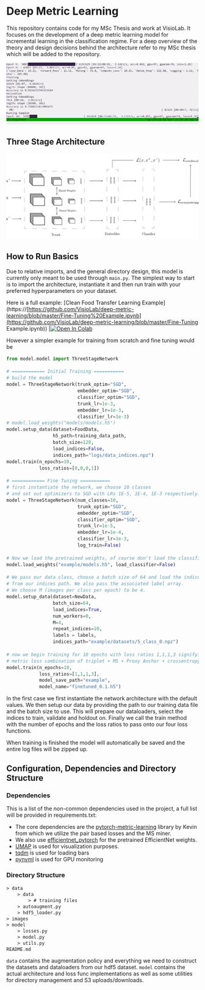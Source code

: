 # Deep Metric Learning

This repository contains code for my MSc Thesis and work at VisioLab. It focuses on the development of a deep metric learning model for incremental learning in the classification regime. For a deep overview of the theory and design decisions behind the architecture refer to my MSc thesis which will be added to the repository.

![demo_training](./images/demo_training.gif)

## Three Stage Architecture

![network](./images/network.png)

## How to Run Basics

Due to relative imports, and the general directory design, this model is currently only meant to be used through `main.py`.  The simplest way to start is to import the architecture, instantiate it and then run train with your preferred hyperparameters on your dataset.

Here is a full example: [Clean Food Transfer Learning Example](https://[https://github.com/VisioLab/deep-metric-learning/blob/master/Fine-Tuning%20Example.ipynb](https://github.com/VisioLab/deep-metric-learning/blob/master/Fine-Tuning Example.ipynb)) |[![Open In Colab](https://colab.research.google.com/assets/colab-badge.svg)](https://colab.research.google.com/gist/alexisdrakopoulos/56a73ab248ab99663328bdef2ec4c8f7/fine-tuning-example.ipynb)

However a simpler example for training from scratch and fine tuning would be

```python
from model.model import ThreeStageNetwork

# ============ Initial Training ===========
# build the model
model = ThreeStageNetwork(trunk_optim="SGD",
                          embedder_optim="SGD",
                          classifier_optim="SGD",
                          trunk_lr=1e-3,
                          embedder_lr=1e-3,
                          classifier_lr=1e-3)
# model.load_weights("models/models.h5")
model.setup_data(dataset=FoodData,
                 h5_path=training_data_path,
                 batch_size=128,
                 load_indices=False,
                 indices_path="logs/data_indices.npz")
model.train(n_epochs=10,
            loss_ratios=[0,0,0,1])

# ============ Fine Tuning ===========
# first instantiate the network, we choose 10 classes
# and set out optimizers to SGD with LRs 1E-5, 1E-4, 1E-3 respectively.
model = ThreeStageNetwork(num_classes=10,
                          trunk_optim="SGD",
                          embedder_optim="SGD",
                          classifier_optim="SGD",
                          trunk_lr=1e-5,
                          embedder_lr=1e-4,
                          classifier_lr=1e-3,
                          log_train=False)

# Now we load the pretrained weights, of course don't load the classifier
model.load_weights("example/models.h5", load_classifier=False)

# We pass our data class, choose a batch size of 64 and load the indices
# from our indices path. We also pass the associated label array.
# We choose M (images per class per epoch) to be 4.
model.setup_data(dataset=NewData,
                 batch_size=64,
                 load_indices=True,
                 num_workers=0,
                 M=4,
                 repeat_indices=10,
                 labels = labels,
                 indices_path="example/datasets/5_class_0.npz")

# now we begin training for 10 epochs with loss ratios 1,1,1,3 signifying the
# metric loss combination of triplet + MS + Proxy Anchor + crossentropy.
model.train(n_epochs=10,
            loss_ratios=[1,1,1,3],
            model_save_path="example",
            model_name="finetuned_0.1.h5")
```

In the first case we first instantiate the network architecture with the default values. We then setup our data by providing the path to our training data file and the batch size to use. This will prepare our dataloaders, select the indices to train, validate and holdout on. Finally we call the train method with the number of epochs and the loss ratios to pass onto our four loss functions.

When training is finished the model will automatically be saved and the entire log files will be zipped up.

## Configuration, Dependencies and Directory Structure

### Dependencies

This is a list of the non-common dependencies used in the project, a full list will be provided in requirements.txt:

* The core dependencies are the [pytorch-metric-learning](https://github.com/KevinMusgrave/pytorch-metric-learning) library by Kevin from which we utilize the pair based losses and the MS miner. 
* We also use [efficientnet_pytorch](https://github.com/lukemelas/EfficientNet-PyTorch) for the pretrained EfficientNet weights.
*  [UMAP](https://umap-learn.readthedocs.io/en/latest/) is used for visualization purposes.
* [tqdm](https://github.com/tqdm/tqdm) is used for loading bars
* [pynvml](https://pypi.org/project/pynvml/) is used for GPU monitoring

### Directory Structure

```
> data
	> data
		> # training files
	> autoaugment.py
	> hdf5_loader.py
> images
> model
	> losses.py
	> model.py
	> utils.py
README.md
```

 `data` contains the augmentation policy and everything we need to construct the datasets and dataloaders from our hdf5 dataset. `model` contains the actual architecture and loss func implementations as well as some utilities for directory management and S3 uploads/downloads.
